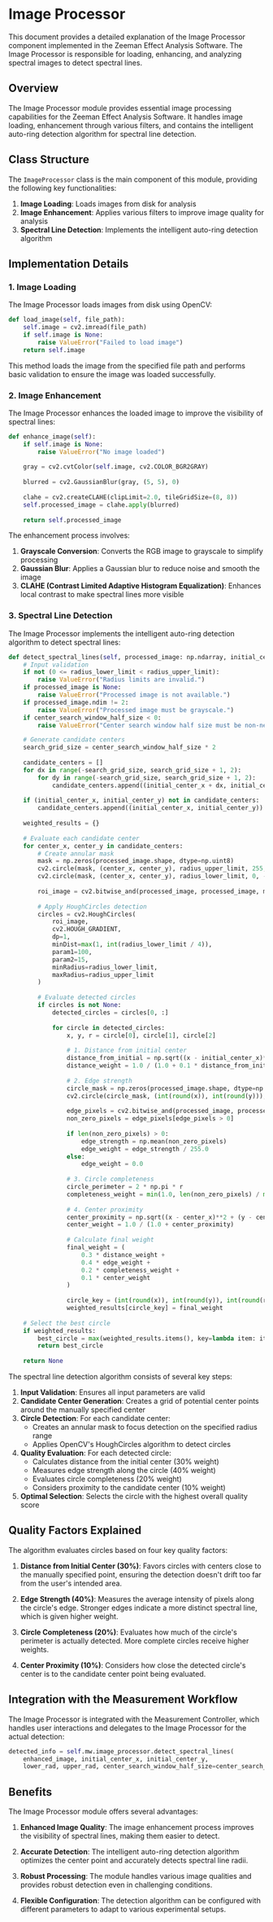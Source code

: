# Image Processor

This document provides a detailed explanation of the Image Processor component implemented in the Zeeman Effect Analysis Software. The Image Processor is responsible for loading, enhancing, and analyzing spectral images to detect spectral lines.

## Overview

The Image Processor module provides essential image processing capabilities for the Zeeman Effect Analysis Software. It handles image loading, enhancement through various filters, and contains the intelligent auto-ring detection algorithm for spectral line detection.

## Class Structure

The `ImageProcessor` class is the main component of this module, providing the following key functionalities:

1. **Image Loading**: Loads images from disk for analysis
2. **Image Enhancement**: Applies various filters to improve image quality for analysis
3. **Spectral Line Detection**: Implements the intelligent auto-ring detection algorithm

## Implementation Details

### 1. Image Loading

The Image Processor loads images from disk using OpenCV:

```python
def load_image(self, file_path):
    self.image = cv2.imread(file_path)
    if self.image is None:
        raise ValueError("Failed to load image")
    return self.image
```

This method loads the image from the specified file path and performs basic validation to ensure the image was loaded successfully.

### 2. Image Enhancement

The Image Processor enhances the loaded image to improve the visibility of spectral lines:

```python
def enhance_image(self):
    if self.image is None:
        raise ValueError("No image loaded")
    
    gray = cv2.cvtColor(self.image, cv2.COLOR_BGR2GRAY)
    
    blurred = cv2.GaussianBlur(gray, (5, 5), 0)
    
    clahe = cv2.createCLAHE(clipLimit=2.0, tileGridSize=(8, 8))
    self.processed_image = clahe.apply(blurred)
    
    return self.processed_image
```

The enhancement process involves:

1. **Grayscale Conversion**: Converts the RGB image to grayscale to simplify processing
2. **Gaussian Blur**: Applies a Gaussian blur to reduce noise and smooth the image
3. **CLAHE (Contrast Limited Adaptive Histogram Equalization)**: Enhances local contrast to make spectral lines more visible

### 3. Spectral Line Detection

The Image Processor implements the intelligent auto-ring detection algorithm to detect spectral lines:

```python
def detect_spectral_lines(self, processed_image: np.ndarray, initial_center_x: int, initial_center_y: int, radius_lower_limit: int, radius_upper_limit: int, center_search_window_half_size: int = 5) -> Optional[Tuple[int, int, int]]:
    # Input validation
    if not (0 <= radius_lower_limit < radius_upper_limit):
        raise ValueError("Radius limits are invalid.")
    if processed_image is None:
        raise ValueError("Processed image is not available.")
    if processed_image.ndim != 2:
        raise ValueError("Processed image must be grayscale.")
    if center_search_window_half_size < 0:
        raise ValueError("Center search window half size must be non-negative.")

    # Generate candidate centers
    search_grid_size = center_search_window_half_size * 2
    
    candidate_centers = []
    for dx in range(-search_grid_size, search_grid_size + 1, 2):  
        for dy in range(-search_grid_size, search_grid_size + 1, 2):
            candidate_centers.append((initial_center_x + dx, initial_center_y + dy))
    
    if (initial_center_x, initial_center_y) not in candidate_centers:
        candidate_centers.append((initial_center_x, initial_center_y))
    
    weighted_results = {}
    
    # Evaluate each candidate center
    for center_x, center_y in candidate_centers:
        # Create annular mask
        mask = np.zeros(processed_image.shape, dtype=np.uint8)
        cv2.circle(mask, (center_x, center_y), radius_upper_limit, 255, -1)
        cv2.circle(mask, (center_x, center_y), radius_lower_limit, 0, -1)
        
        roi_image = cv2.bitwise_and(processed_image, processed_image, mask=mask)
        
        # Apply HoughCircles detection
        circles = cv2.HoughCircles(
            roi_image,
            cv2.HOUGH_GRADIENT,
            dp=1,
            minDist=max(1, int(radius_lower_limit / 4)),
            param1=100,
            param2=15,
            minRadius=radius_lower_limit,
            maxRadius=radius_upper_limit
        )
        
        # Evaluate detected circles
        if circles is not None:
            detected_circles = circles[0, :]
            
            for circle in detected_circles:
                x, y, r = circle[0], circle[1], circle[2]
                
                # 1. Distance from initial center
                distance_from_initial = np.sqrt((x - initial_center_x)**2 + (y - initial_center_y)**2)
                distance_weight = 1.0 / (1.0 + 0.1 * distance_from_initial)
                
                # 2. Edge strength
                circle_mask = np.zeros(processed_image.shape, dtype=np.uint8)
                cv2.circle(circle_mask, (int(round(x)), int(round(y))), int(round(r)), 255, 1)
                
                edge_pixels = cv2.bitwise_and(processed_image, processed_image, mask=circle_mask)
                non_zero_pixels = edge_pixels[edge_pixels > 0]
                
                if len(non_zero_pixels) > 0:
                    edge_strength = np.mean(non_zero_pixels)
                    edge_weight = edge_strength / 255.0  
                else:
                    edge_weight = 0.0
                
                # 3. Circle completeness
                circle_perimeter = 2 * np.pi * r
                completeness_weight = min(1.0, len(non_zero_pixels) / max(1, circle_perimeter))
                
                # 4. Center proximity
                center_proximity = np.sqrt((x - center_x)**2 + (y - center_y)**2)
                center_weight = 1.0 / (1.0 + center_proximity)
                
                # Calculate final weight
                final_weight = (
                    0.3 * distance_weight +
                    0.4 * edge_weight +
                    0.2 * completeness_weight +
                    0.1 * center_weight
                )
                
                circle_key = (int(round(x)), int(round(y)), int(round(r)))
                weighted_results[circle_key] = final_weight
    
    # Select the best circle
    if weighted_results:
        best_circle = max(weighted_results.items(), key=lambda item: item[1])[0]
        return best_circle
    
    return None
```

The spectral line detection algorithm consists of several key steps:

1. **Input Validation**: Ensures all input parameters are valid
2. **Candidate Center Generation**: Creates a grid of potential center points around the manually specified center
3. **Circle Detection**: For each candidate center:
   - Creates an annular mask to focus detection on the specified radius range
   - Applies OpenCV's HoughCircles algorithm to detect circles
4. **Quality Evaluation**: For each detected circle:
   - Calculates distance from the initial center (30% weight)
   - Measures edge strength along the circle (40% weight)
   - Evaluates circle completeness (20% weight)
   - Considers proximity to the candidate center (10% weight)
5. **Optimal Selection**: Selects the circle with the highest overall quality score

## Quality Factors Explained

The algorithm evaluates circles based on four key quality factors:

1. **Distance from Initial Center (30%)**: Favors circles with centers close to the manually specified point, ensuring the detection doesn't drift too far from the user's intended area.

2. **Edge Strength (40%)**: Measures the average intensity of pixels along the circle's edge. Stronger edges indicate a more distinct spectral line, which is given higher weight.

3. **Circle Completeness (20%)**: Evaluates how much of the circle's perimeter is actually detected. More complete circles receive higher weights.

4. **Center Proximity (10%)**: Considers how close the detected circle's center is to the candidate center point being evaluated.

## Integration with the Measurement Workflow

The Image Processor is integrated with the Measurement Controller, which handles user interactions and delegates to the Image Processor for the actual detection:

```python
detected_info = self.mw.image_processor.detect_spectral_lines(
    enhanced_image, initial_center_x, initial_center_y, 
    lower_rad, upper_rad, center_search_window_half_size=center_search_window_size)
```

## Benefits

The Image Processor module offers several advantages:

1. **Enhanced Image Quality**: The image enhancement process improves the visibility of spectral lines, making them easier to detect.

2. **Accurate Detection**: The intelligent auto-ring detection algorithm optimizes the center point and accurately detects spectral line radii.

3. **Robust Processing**: The module handles various image qualities and provides robust detection even in challenging conditions.

4. **Flexible Configuration**: The detection algorithm can be configured with different parameters to adapt to various experimental setups.
